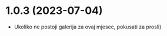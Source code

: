 <a name="1.0.3"></a>
# 1.0.3 (2023-07-04)

- Ukoliko ne postoji galerija za ovaj mjesec, pokusati za prosli)
